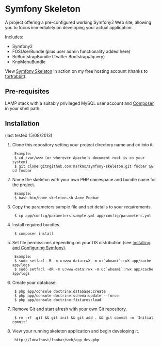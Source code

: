 Symfony Skeleton
================

A project offering a pre-configured working Symfony2 Web site, allowing you to focus
immediately on developing your actual application.

Includes:

* Symfony2
* FOSUserBundle (plus user admin functionality added here)
* BcBootstrapBundle (Twitter Bootstrap/Jquery)
* KnpMenuBundle


View [Symfony Skeleton](http://symfony-skeleton.eu1.frbit.net) in action on my free hosting account (thanks to [fortrabbit](http://fortrabbit.com/)).


Pre-requisites
--------------
LAMP stack with a suitably privileged MySQL user account and [Composer](http://getcomposer.org/) in your shell path.


Installation
------------

(last tested 15/08/2013)

1. Clone this repository setting your project directory name and cd into it.

        Example:
        $ cd /var/www (or wherever Apache's document root is on your system)
        $ git clone git@github.com:markmx/symfony-skeleton.git foobar && cd foobar

2. Name the skeleton with your own PHP namespace and bundle name for the project.

        Example:
        $ bash bin/name-skeleton.sh Acme Foobar

3. Copy the parameters sample file and set details to your requirements.

        $ cp app/config/parameters.sample.yml app/config/parameters.yml

4. Install required bundles.

        $ composer install

5. Set file permissions depending on your OS distribution (see [Installing and Configuring Symfony](http://symfony.com/doc/current/book/installation.html)).

        Example:
        $ sudo setfacl -R -m u:www-data:rwX -m u:`whoami`:rwX app/cache app/logs
        $ sudo setfacl -dR -m u:www-data:rwx -m u:`whoami`:rwx app/cache app/logs

6. Create your database.

        $ php app/console doctrine:database:create
        $ php app/console doctrine:schema:update --force
        $ php app/console doctrine:fixtures:load

7. Remove Git and start afresh with your own Git repository.

        $ rm -rf .git && git init && git add . && git commit -m 'Initial commit'

8. View your running skeleton application and begin developing it.

        http://localhost/foobar/web/app_dev.php
